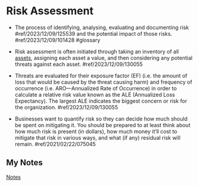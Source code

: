 # Risk Assessment
- The process of identifying, analysing, evaluating and documenting risk #ref/2023/12/09/125539 and the potential impact of those risks. #ref/2023/12/09/101428 #glossary

- Risk assessment is often initiated through taking an inventory of all [assets](asset.md), assigning each asset a value, and then considering any potential threats against each asset. #ref/2023/12/09/130055
- Threats are evaluated for their exposure factor (EF) (i.e. the amount of loss that would be caused by the threat causing harm) and frequency of occurrence (i.e. ARO—Annualized Rate of Occurrence) in order to calculate a relative risk value known as the ALE (Annualized Loss Expectancy). The largest ALE indicates the biggest concern or risk for the organization. #ref/2023/12/09/130055
- Businesses want to quantify risk so they can decide how much should be spent on mitigating it. You should be prepared to at least think about how much risk is present (in dollars), how much money it’ll cost to mitigate that risk in various ways, and what (if any) residual risk will remain. #ref/2021/02/22/075045
## My Notes
[Notes](mynotes/risk-assessment-notes.md)
